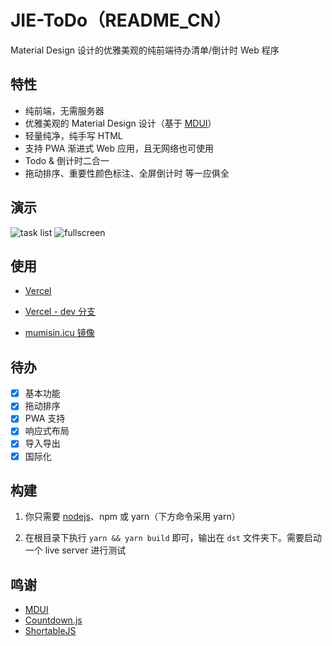 # JIE-ToDo（README_CN）

Material Design 设计的优雅美观的纯前端待办清单/倒计时 Web 程序

## 特性

- 纯前端，无需服务器
- 优雅美观的 Material Design 设计（基于 [MDUI](#鸣谢)）
- 轻量纯净，纯手写 HTML
- 支持 PWA 渐进式 Web 应用，且无网络也可使用
- Todo & 倒计时二合一
- 拖动排序、重要性颜色标注、全屏倒计时 等一应俱全

## 演示

![task list](https://user-images.githubusercontent.com/84175239/193414073-c9ab6a57-dc0c-4f30-ae06-08b8c8acaf55.png)
![fullscreen](https://user-images.githubusercontent.com/84175239/193414076-fc38e688-ca60-4d62-a3f3-382a1b4cf8c2.png)

## 使用

- [Vercel](https://jie-todo.vercel.app)

- [Vercel - dev 分支](https://jie-todo-dev.vercel.app)

- [mumisin.icu 镜像](https://xjp.mumisin.icu)

## 待办

- [x] 基本功能
- [x] 拖动排序
- [x] PWA 支持
- [x] 响应式布局
- [x] 导入导出
- [x] 国际化

## 构建

1. 你只需要 [nodejs](https://nodejs.org)、npm 或 yarn（下方命令采用 yarn）

2. 在根目录下执行 `yarn && yarn build` 即可，输出在 `dst` 文件夹下。需要启动一个 live server 进行测试

## 鸣谢

- [MDUI](https://mdui.org)
- [Countdown.js](http://countdownjs.org)
- [ShortableJS](https://sortablejs.github.io/Sortable)
